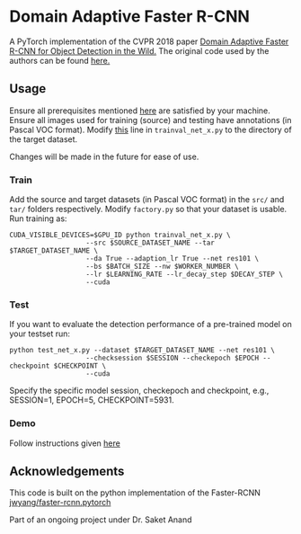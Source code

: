 # Domain Adaptive Faster R-CNN

A PyTorch implementation of the CVPR 2018 paper [Domain Adaptive Faster R-CNN for Object Detection in the Wild.](https://arxiv.org/pdf/1803.03243)
The original code used by the authors can be found [here.](https://github.com/yuhuayc/da-faster-rcnn)

## Usage
Ensure all prerequisites mentioned [here](https://github.com/jwyang/faster-rcnn.pytorch) are satisfied by your machine.
Ensure all images used for training (source) and testing have annotations (in Pascal VOC format).
Modify [this](https://github.com/divyam02/dafrcnn-pytorch/blob/e22be667140b7dcfca4325a8e7bb9f325048e124/trainval_net_x.py#L696) line in `trainval_net_x.py` to the directory of the target dataset.

Changes will be made in the future for ease of use.

### Train
Add the source and target datasets (in Pascal VOC format) in the `src/` and `tar/` folders respectively.
Modify `factory.py` so that your dataset is usable.
Run training as:
```
CUDA_VISIBLE_DEVICES=$GPU_ID python trainval_net_x.py \
                   --src $SOURCE_DATASET_NAME --tar $TARGET_DATASET_NAME \
                   --da True --adaption_lr True --net res101 \
                   --bs $BATCH_SIZE --nw $WORKER_NUMBER \
                   --lr $LEARNING_RATE --lr_decay_step $DECAY_STEP \
                   --cuda
```
### Test
If you want to evaluate the detection performance of a pre-trained model on your testset run:
```
python test_net_x.py --dataset $TARGET_DATASET_NAME --net res101 \
                   --checksession $SESSION --checkepoch $EPOCH --checkpoint $CHECKPOINT \
                   --cuda
```
Specify the specific model session, checkepoch and checkpoint, e.g., SESSION=1, EPOCH=5, CHECKPOINT=5931.

### Demo
Follow instructions given [here](https://github.com/jwyang/faster-rcnn.pytorch#demo)

## Acknowledgements
This code is built on the python implementation of the Faster-RCNN [jwyang/faster-rcnn.pytorch](https://github.com/jwyang/faster-rcnn.pytorch)

Part of an ongoing project under Dr. Saket Anand
